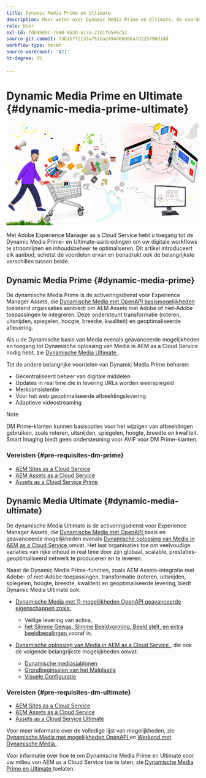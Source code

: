 ```yaml
---
title: Dynamic Media Prime en Ultimate
description: Meer weten over Dynamic Media Prime en Ultimate, de voordelen ervan en de verschillen tussen beide?
role: User
exl-id: fd049d9c-7940-4638-a17a-21d1f85e9c52
source-git-commit: 73b1b7f2133a751ea2494d66960a7d225798d1dd
workflow-type: tm+mt
source-wordcount: '421'
ht-degree: 5%

---
```


# Dynamic Media Prime en Ultimate {#dynamic-media-prime-ultimate}

![ Dynamische banner van Media ](/help/assets/assets/dm-pnp-banner.png)

Met Adobe Experience Manager as a Cloud Service hebt u toegang tot de Dynamic Media Prime- en Ultimate-aanbiedingen om uw digitale workflows te stroomlijnen en inhoudsbeheer te optimaliseren. Dit artikel introduceert elk aanbod, schetst de voordelen ervan en benadrukt ook de belangrijkste verschillen tussen beide.

## Dynamic Media Prime {#dynamic-media-prime}

De dynamische Media Prime is de activeringsdienst voor Experience Manager Assets, die [ Dynamische Media met OpenAPI basismogelijkheden ](/help/assets/dynamic-media-open-apis-overview.md) toelatend organisaties aanbiedt om AEM Assets met Adobe of niet-Adobe toepassingen te integreren. Deze ondersteunt transformatie (roteren, uitsnijden, spiegelen, hoogte, breedte, kwaliteit) en geoptimaliseerde aflevering.

Als u de Dynamische basis van Media evenals geavanceerde mogelijkheden en toegang tot Dynamische oplossing van Media in AEM as a Cloud Service nodig hebt, zie [ Dynamische Media Ultimate ](#dynamic-media-ultimate).

Tot de andere belangrijke voordelen van Dynamic Media Prime behoren:

* Gecentraliseerd beheer van digitale middelen
* Updates in real time die in levering URLs worden weerspiegeld
* Merkconsistentie
* Voor het web geoptimaliseerde afbeeldingslevering
* Adaptieve videostreaming

>[!NOTE]
>
>DM Prime-klanten kunnen basisopties voor het wijzigen van afbeeldingen gebruiken, zoals roteren, uitsnijden, spiegelen, hoogte, breedte en kwaliteit. Smart Imaging biedt geen ondersteuning voor AVIF voor DM Prime-klanten.

### Vereisten {#pre-requisites-dm-prime}

* [AEM Sites as a Cloud Service](/help/sites-cloud/authoring/quick-start.md)
* [AEM Assets as a Cloud Service](/help/assets/overview.md)
* [Assets as a Cloud Service Prime](/help/assets/assets-prime.md)

## Dynamic Media Ultimate {#dynamic-media-ultimate}

De dynamische Media Ultimate is de activeringsdienst voor Experience Manager Assets, die [ Dynamische Media met OpenAPI ](/help/assets/dynamic-media-open-apis-overview.md) basis en geavanceerde mogelijkheden evenals [ Dynamische oplossing van Media in AEM as a Cloud Service ](/help/assets/dynamic-media/dynamic-media.md) omvat. Het laat organisaties toe om veelvoudige variaties van rijke inhoud in real time door zijn globaal, scalable, prestaties-geoptimaliseerd netwerk te produceren en te leveren.

Naast de Dynamic Media Prime-functies, zoals AEM Assets-integratie met Adobe- of niet-Adobe-toepassingen, transformatie (roteren, uitsnijden, spiegelen, hoogte, breedte, kwaliteit) en geoptimaliseerde levering, biedt Dynamic Media Ultimate ook:

* [ Dynamische Media met 1&rbrace; mogelijkheden OpenAPI geavanceerde eigenschappen zoals:](/help/assets/dynamic-media-open-apis-overview.md)

   * Veilige levering van activa,
   * [ het Slimme Gewas, Slimme Beeldvorming, Beeld stelt, en extra beeldbepalingen ](https://developer.adobe.com/experience-cloud/experience-manager-apis/api/stable/assets/delivery/#operation/getAssetSeoFormat) vooraf in.

* [ Dynamische oplossing van Media in AEM as a Cloud Service ](/help/assets/dynamic-media/dynamic-media.md), die ook de volgende belangrijkste mogelijkheden omvat:

   * [Dynamische mediasjablonen](/help/assets/dynamic-media/dynamic-media-templates.md)
   * [ Grondbeginselen van het Malplaatje ](https://experienceleague.adobe.com/en/docs/dynamic-media-classic/using/template-basics/quick-start-template-basics)
   * [ Visuele Configuratie ](https://experienceleague.adobe.com/en/docs/dynamic-media-classic/using/master-files/vignette-window-covering-cabinet-files)

### Vereisten {#pre-requisites-dm-ultimate}

* [AEM Sites as a Cloud Service](/help/sites-cloud/authoring/quick-start.md)
* [AEM Assets as a Cloud Service](/help/assets/overview.md)
* [Assets as a Cloud Service Ultimate](/help/assets/assets-ultimate-overview.md)

Voor meer informatie over de volledige lijst van mogelijkheden, zie [ Dynamische Media met mogelijkheden OpenAPI ](/help/assets/dynamic-media-open-apis-overview.md) en [ Werkend met Dynamische Media ](/help/assets/dynamic-media/dynamic-media.md).

Voor informatie over hoe te om Dynamische Media Prime en Ultimate voor uw milieu van AEM as a Cloud Service toe te laten, zie [ Dynamische Media Prime en Ultimate ](/help/assets/dynamic-media/enable-dynamic-media-prime-and-ultimate.md) toelaten.
